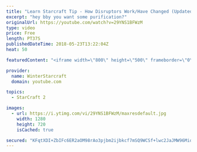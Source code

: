 ```yaml
---
title: "Learn Starcraft Tip - How Disruptors Work/Have Changed (Updated Patch 4.0 2018)"
excerpt: "hey bby you want some purification?"
originalUrl: https://youtube.com/watch?v=29YNS1BFWzM
type: video
price: Free
length: PT37S
publishedDateTime: 2018-05-23T13:22:04Z
heat: 50

featuredContent: "<iframe width=\"800\" height=\"500\" frameborder=\"0\" src=\"https://www.youtube.com/embed/29YNS1BFWzM\" allow=\"accelerometer; autoplay; encrypted-media; gyroscope; picture-in-picture\" allowfullscreen></iframe>"

provider:
  name: WinterStarcraft
  domain: youtube.com

topics:
  - StarCraft 2

images:
  - url: https://i.ytimg.com/vi/29YNS1BFWzM/maxresdefault.jpg
    width: 1280
    height: 720
    isCached: true

secured: "KFqtXDI+ZbIFc6ER2aOM98rAo3pjbm2ijbkcf7mSQ9WCSf+lwc2JaJMW96Mids7XyhIgij0YfxNQYp5MmfhsZXMaqaN6qhaGTlaKqrPIIuxV9GIMjgVUhQLLaYDER75kpQo6VadxZJcWlLSYk+VMlzLYQWUb7mpam5PNd0gVzxRGpfU9cj5IA2XqkQcoprP9Mnxed/AYM61OPjCqUSBuRA99qc3tqdnL2+tTDZ75byvLYQWDvaySK4YPKrnMZmpLl5o8T9S/HPOm62BIC4txnEZoamawmOhEtrRcudkWxrcEkSw2LPYHi10+YQQ4DLSdHYBva/QckVbettFVb6BRE3lH9qJmbQtGcMUfAK6Mu9kWOAO2qJP+Ln3161iMUoPkCuwOudy3PIAi9PntCV21A9hH/v6y3wcOqy1SQHdbJkU=;BAWWU64vbuM9+2EDRlVf6w=="
---
```



